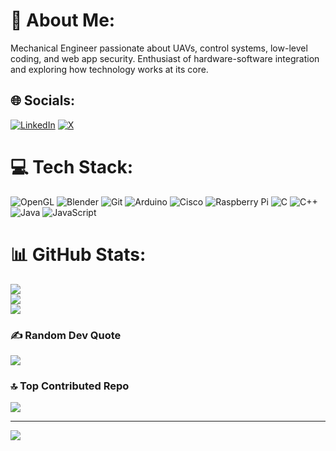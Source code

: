 # 💫 About Me:
Mechanical Engineer passionate about UAVs, control systems, low-level coding, and web app security. Enthusiast of hardware-software integration and exploring how technology works at its core.


## 🌐 Socials:
[![LinkedIn](https://img.shields.io/badge/LinkedIn-%230077B5.svg?logo=linkedin&logoColor=white)](https://linkedin.com/in/Anantha-Subash) [![X](https://img.shields.io/badge/X-black.svg?logo=X&logoColor=white)](https://x.com/CyberBashForce) 

# 💻 Tech Stack:
![OpenGL](https://img.shields.io/badge/OpenGL-%23FFFFFF.svg?style=flat&logo=opengl) ![Blender](https://img.shields.io/badge/blender-%23F5792A.svg?style=flat&logo=blender&logoColor=white) ![Git](https://img.shields.io/badge/git-%23F05033.svg?style=flat&logo=git&logoColor=white) ![Arduino](https://img.shields.io/badge/-Arduino-00979D?style=flat&logo=Arduino&logoColor=white) ![Cisco](https://img.shields.io/badge/cisco-%23049fd9.svg?style=flat&logo=cisco&logoColor=black) ![Raspberry Pi](https://img.shields.io/badge/-Raspberry_Pi-C51A4A?style=flat&logo=Raspberry-Pi) ![C](https://img.shields.io/badge/c-%2300599C.svg?style=flat&logo=c&logoColor=white) ![C++](https://img.shields.io/badge/c++-%2300599C.svg?style=flat&logo=c%2B%2B&logoColor=white) ![Java](https://img.shields.io/badge/java-%23ED8B00.svg?style=flat&logo=openjdk&logoColor=white) ![JavaScript](https://img.shields.io/badge/javascript-%23323330.svg?style=flat&logo=javascript&logoColor=%23F7DF1E)
# 📊 GitHub Stats:
![](https://github-readme-stats.vercel.app/api?username=CyberBashForce&theme=tokyonight&hide_border=false&include_all_commits=false&count_private=false)<br/>
![](https://nirzak-streak-stats.vercel.app/?user=CyberBashForce&theme=tokyonight&hide_border=false)<br/>
![](https://github-readme-stats.vercel.app/api/top-langs/?username=CyberBashForce&theme=tokyonight&hide_border=false&include_all_commits=false&count_private=false&layout=compact)

### ✍️ Random Dev Quote
![](https://quotes-github-readme.vercel.app/api?type=horizontal&theme=radical)

### 🔝 Top Contributed Repo
![](https://github-contributor-stats.vercel.app/api?username=CyberBashForce&limit=5&theme=prussian&combine_all_yearly_contributions=true)

---
[![](https://visitcount.itsvg.in/api?id=CyberBashForce&icon=0&color=0)](https://visitcount.itsvg.in)

<!-- Proudly created with GPRM ( https://gprm.itsvg.in ) -->
